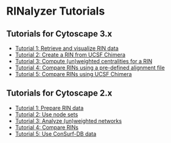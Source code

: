 RINalyzer Tutorials
===================


Tutorials for Cytoscape 3.x
---------------------------

*   [Tutorial 1: Retrieve and visualize RIN data](./tut/tutorial6.md)
*   [Tutorial 2: Create a RIN from UCSF Chimera](./tut/tutorial10.md)
*   [Tutorial 3: Compute (un)weighted centralities for a RIN](./tut/tutorial7.md)
*   [Tutorial 4: Compare RINs using a pre-defined alignment file](./tut/tutorial8.md)
*   [Tutorial 5: Compare RINs using UCSF Chimera](./tut/tutorial9.md)

  

Tutorials for Cytoscape 2.x
---------------------------

*   [Tutorial 1: Prepare RIN data](./tut/tutorial1.md)
*   [Tutorial 2: Use node sets](./tut/tutorial2.md)
*   [Tutorial 3: Analyze (un)weighted networks](./tut/tutorial3.md)
*   [Tutorial 4: Compare RINs](./tut/tutorial4.md)
*   [Tutorial 5: Use ConSurf-DB data](./tut/tutorial5.md)
